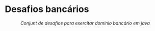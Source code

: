 # Desafios bancários

*<center> Conjunt de desafios para exercitar dominio bancário em java </center>*
